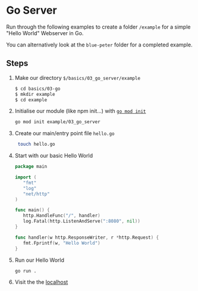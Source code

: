 # Go Server

Run through the following examples to create a folder `/example` for a simple "Hello World" Webserver in Go.

You can alternatively look at the `blue-peter` folder for a completed example.

## Steps

1. Make our directory `$/basics/03_go_server/example`

   ```bash
   $ cd basics/03-go
   $ mkdir example
   $ cd example
   ```

1. Initialise our module (like npm init...) with [`go mod init`](https://go.dev/ref/mod#go-mod-init)

   ```bash
   go mod init example/03_go_server
   ```

1. Create our main/entry point file `hello.go`

   ```bash
    touch hello.go
   ```

1. Start with our basic Hello World

   ```go
   package main

   import (
      "fmt"
      "log"
      "net/http"
   )

   func main() {
      http.HandleFunc("/", handler)
      log.Fatal(http.ListenAndServe(":8080", nil))
   }

   func handler(w http.ResponseWriter, r *http.Request) {
      fmt.Fprintf(w, "Hello World")
   }
   ```

1. Run our Hello World

   ```bash
   go run .
   ```

1. Visit the the [localhost](http://localhost:8080)
